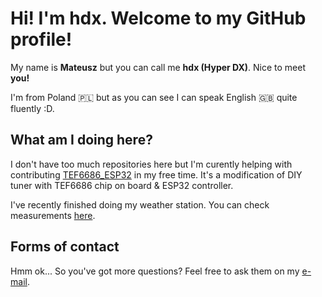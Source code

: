 # Hi! I'm hdx. Welcome to my GitHub profile!
My name is **Mateusz** but you can call me **hdx (Hyper DX)**. Nice to meet **you!**

I'm from Poland 🇵🇱 but as you can see I can speak English 🇬🇧 quite fluently :D.

## What am I doing here?
I don't have too much repositories here but I'm curently helping with contributing [TEF6686_ESP32](https://github.com/PE5PVB/TEF6686_ESP32) in my free time.
It's a modification of DIY tuner with TEF6686 chip on board & ESP32 controller.

I've recently finished doing my weather station. You can check measurements [here](https://s7.fmdx.pl/weather/).

## Forms of contact
Hmm ok... So you've got more questions? Feel free to ask them on my [e-mail](mailto:crafter321yt@gmail.com).
